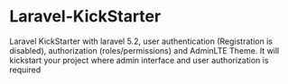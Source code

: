 # Laravel-KickStarter
Laravel KickStarter with laravel 5.2, user authentication (Registration is disabled), authorization (roles/permissions) and AdminLTE Theme. It will kickstart your project where admin interface and user authorization is required
